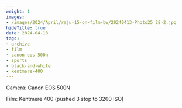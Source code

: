```yaml
---
weight: 1
images:
- /images/2024/April/raju-15-on-film-bw/20240413-Photo25_28-2.jpg
hideTitle: true
date: 2024-04-13
tags:
- archive
- film
- canon-eos-500n
- sports
- black-and-white
- kentmere-400
---
```


Camera: Canon EOS 500N

Film: Kentmere 400 (pushed 3 stop to 3200 ISO)